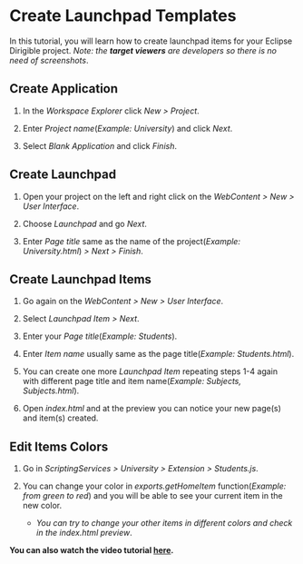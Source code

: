 # Create Launchpad Templates

In this tutorial, you will learn how to create launchpad items for your Eclipse Dirigible project.
*Note: the **target viewers** are developers so there is no need of screenshots*.

## Create Application

1. In the *Workspace Explorer* click *New > Project*.

2. Enter *Project name*(*Example: University*) and click *Next*.

3. Select *Blank Application* and click *Finish*.

## Create Launchpad

1. Open your project on the left and right click on the *WebContent > New > User Interface*.

2. Choose *Launchpad* and go *Next*.

3. Enter *Page title* same as the name of the project(*Example: University.html*) *> Next > Finish*.

## Create Launchpad Items

1. Go again on the *WebContent > New > User Interface*.

2. Select *Launchpad Item > Next*.

3. Enter your *Page title*(*Example: Students*).

4. Enter *Item name* usually same as the page title(*Example: Students.html*).

5. You can create one more *Launchpad Item* repeating steps 1-4 again with different 
page title and item name(*Example: Subjects, Subjects.html*).

6. Open *index.html* and at the preview you can notice your new page(s) and item(s) created.

## Edit Items Colors

1. Go in *ScriptingServices > University > Extension > Students.js*.

2. You can change your color in *exports.getHomeItem* function(*Example: from green to red*)
and you will be able to see your current item in the new color.

   - *You can try to change your other items 
   in different colors and check in the index.html preview*.
   

**You can also watch the video tutorial [here](https://m.youtube.com/watch?list=PLNKd01MEkVeJYLtQ2S4HZyDQ1turGCZwr&params=OAFIAVgD&v=r---r5cUkEw&mode=NORMAL).**

